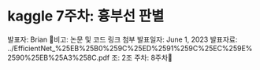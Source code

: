 # kaggle 7주차: 흉부선 판별

발표자: Brian
비고: 논문 및 코드 링크 첨부
발표일자: June 1, 2023
발표자료: ../EfficientNet_%25EB%25B0%259C%25ED%2591%259C%25EC%259E%2590%25EB%25A3%258C.pdf
조: 2조
주차: 8주차🏥
